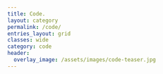 ```yaml
---
title: Code.
layout: category
permalink: /code/
entries_layout: grid
classes: wide
category: code
header:
  overlay_image: /assets/images/code-teaser.jpg
---
```

